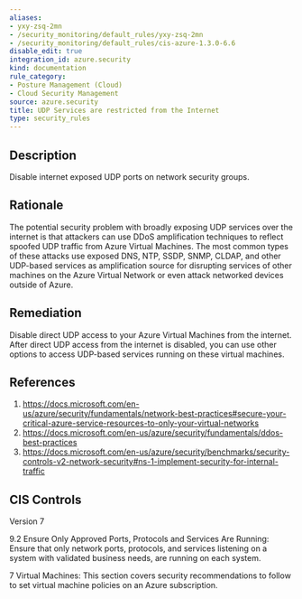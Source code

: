```yaml
---
aliases:
- yxy-zsq-2mn
- /security_monitoring/default_rules/yxy-zsq-2mn
- /security_monitoring/default_rules/cis-azure-1.3.0-6.6
disable_edit: true
integration_id: azure.security
kind: documentation
rule_category:
- Posture Management (Cloud)
- Cloud Security Management
source: azure.security
title: UDP Services are restricted from the Internet
type: security_rules
---
```


## Description

Disable internet exposed UDP ports on network security groups.

## Rationale

The potential security problem with broadly exposing UDP services over the internet is that attackers can use DDoS amplification techniques to reflect spoofed UDP traffic from Azure Virtual Machines. The most common types of these attacks use exposed DNS, NTP, SSDP, SNMP, CLDAP, and other UDP-based services as amplification source for disrupting services of other machines on the Azure Virtual Network or even attack networked devices outside of Azure.

## Remediation

Disable direct UDP access to your Azure Virtual Machines from the internet. After direct UDP access from the internet is disabled, you can use other options to access UDP-based services running on these virtual machines.

## References

1. https://docs.microsoft.com/en-us/azure/security/fundamentals/network-best-practices#secure-your-critical-azure-service-resources-to-only-your-virtual-networks
2. https://docs.microsoft.com/en-us/azure/security/fundamentals/ddos-best-practices
3. https://docs.microsoft.com/en-us/azure/security/benchmarks/security-controls-v2-network-security#ns-1-implement-security-for-internal-traffic

## CIS Controls

Version 7

9.2 Ensure Only Approved Ports, Protocols and Services Are Running: Ensure that only network ports, protocols, and services listening on a system with validated business needs, are running on each system.

7 Virtual Machines: This section covers security recommendations to follow to set virtual machine policies on an Azure subscription.
